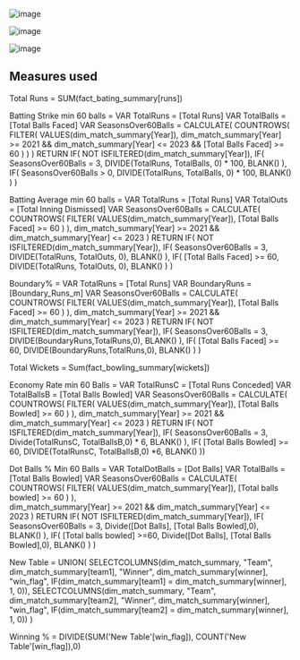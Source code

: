 
![image](https://github.com/user-attachments/assets/8a115c2d-58af-4565-878a-aa6554fbe92f)


![image](https://github.com/user-attachments/assets/bb5fbdd9-bee6-49bf-82f8-62a8f158dbd6)


![image](https://github.com/user-attachments/assets/c93b8635-361d-48e6-9a53-eef2e63e0cc8)


## Measures used
Total Runs = SUM(fact_bating_summary[runs])


Batting Strike min 60 balls = 
    VAR TotalRuns = [Total Runs]
    VAR TotalBalls = [Total Balls Faced]
    VAR SeasonsOver60Balls =
        CALCULATE(
            COUNTROWS(
                FILTER(
                    VALUES(dim_match_summary[Year]),
                    dim_match_summary[Year] >= 2021 &&
                    dim_match_summary[Year] <= 2023 &&
                    [Total Balls Faced] >= 60
                )
            )
        )
    RETURN
        IF(
            NOT ISFILTERED(dim_match_summary[Year]),
            IF(
                SeasonsOver60Balls = 3,
                DIVIDE(TotalRuns, TotalBalls, 0) * 100,
                BLANK()
            ),
            IF(
                SeasonsOver60Balls > 0,
                DIVIDE(TotalRuns, TotalBalls, 0) * 100,
                BLANK()
            )
        )


Batting Average min 60 balls = 
VAR TotalRuns = [Total Runs]
VAR TotalOuts = [Total Inning Dismissed]
VAR SeasonsOver60Balls =
    CALCULATE(
        COUNTROWS(
            FILTER(
                VALUES(dim_match_summary[Year]),
                [Total Balls Faced] >= 60
            )
        ),
        dim_match_summary[Year] >= 2021 && dim_match_summary[Year] <= 2023
    )
RETURN
    IF(
        NOT ISFILTERED(dim_match_summary[Year]),
        IF(
            SeasonsOver60Balls = 3,
            DIVIDE(TotalRuns, TotalOuts, 0),
            BLANK()
        ),
        IF(
            [Total Balls Faced] >= 60,
            DIVIDE(TotalRuns, TotalOuts, 0),
            BLANK()
        )
    )
 



Boundary% = 
VAR TotalRuns = [Total Runs]
VAR BoundaryRuns = [Boundary_Runs_m]
VAR SeasonsOver60Balls =
    CALCULATE(
        COUNTROWS(
            FILTER(
                VALUES(dim_match_summary[Year]),
                [Total Balls Faced] >= 60
            )
        ),
        dim_match_summary[Year] >= 2021 && dim_match_summary[Year] <= 2023
    )
RETURN
    IF(
        NOT ISFILTERED(dim_match_summary[Year]),
        IF(
            SeasonsOver60Balls = 3,
            DIVIDE(BoundaryRuns,TotalRuns,0),
            BLANK()
        ),
        IF(
            [Total Balls Faced] >= 60,
            DIVIDE(BoundaryRuns,TotalRuns,0),
            BLANK()
        )
    )
 



Total Wickets = Sum(fact_bowling_summary[wickets])

Economy Rate min 60 Balls = 
VAR TotalRunsC = [Total Runs Conceded]
VAR TotalBallsB = [Total Balls Bowled]
VAR SeasonsOver60Balls =
    CALCULATE(
        COUNTROWS(
            FILTER(
                VALUES(dim_match_summary[Year]),
                [Total Balls Bowled] >= 60
            )
        ),
        dim_match_summary[Year] >= 2021 &&
        dim_match_summary[Year] <= 2023
    )
RETURN
    IF(
        NOT ISFILTERED(dim_match_summary[Year]),
        IF(
            SeasonsOver60Balls = 3,
            Divide(TotalRunsC, TotalBallsB,0) * 6,
            BLANK()
        ),
        IF(
            [Total Balls Bowled] >= 60,
            DIVIDE(TotalRunsC, TotalBallsB,0) *6,
            BLANK()
        ))


Dot Balls % Min 60 Balls = 
    VAR TotalDotBalls = [Dot Balls]
    VAR TotalBalls = [Total Balls Bowled]
    VAR SeasonsOver60Balls =
        CALCULATE(
            COUNTROWS(
                FILTER(
                    VALUES(dim_match_summary[Year]),
                    [Total balls bowled] >= 60
                )
            ),       
            dim_match_summary[Year] >= 2021 &&
            dim_match_summary[Year] <= 2023
        )
    RETURN
        IF(
            NOT ISFILTERED(dim_match_summary[Year]),
            IF(
                SeasonsOver60Balls = 3,
                Divide([Dot Balls], [Total Balls Bowled],0),
            BLANK()
        ),
        IF(
            [Total balls bowled] >=60, 
            Divide([Dot Balls], [Total Balls Bowled],0),
            BLANK()
        )
        )

New Table = 
UNION(
    SELECTCOLUMNS(dim_match_summary, "Team", dim_match_summary[team1], "Winner", dim_match_summary[winner], "win_flag", IF(dim_match_summary[team1] = dim_match_summary[winner], 1, 0)),
    SELECTCOLUMNS(dim_match_summary, "Team", dim_match_summary[team2], "Winner", dim_match_summary[winner], "win_flag", IF(dim_match_summary[team2] = dim_match_summary[winner], 1, 0))
)

Winning % = DIVIDE(SUM('New Table'[win_flag]), COUNT('New Table'[win_flag]),0)

